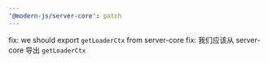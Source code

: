 ```yaml
---
'@modern-js/server-core': patch
---
```


fix: we should export `getLoaderCtx` from server-core
fix: 我们应该从 server-core 导出 `getLoaderCtx`
